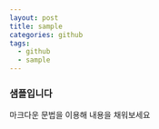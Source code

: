 ```yaml
---
layout: post
title: sample
categories: github
tags:
  - github
  - sample
---
```


### 샘플입니다

마크다운 문법을 이용해 내용을 채워보세요
